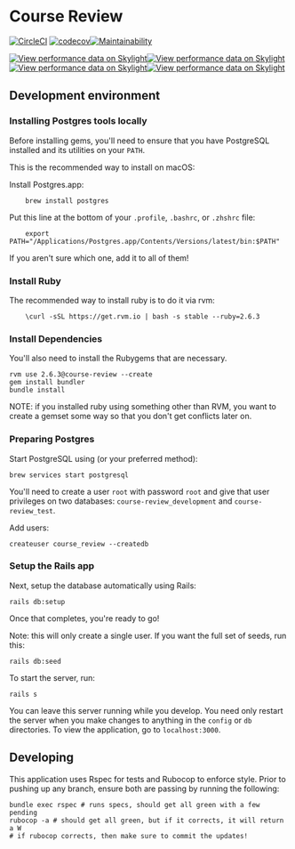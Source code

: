 # Course Review

[![CircleCI](https://circleci.com/gh/jmkoni/course_review/tree/master.svg?style=svg)](https://circleci.com/gh/jmkoni/course_review/tree/master) [![codecov](https://codecov.io/gh/jmkoni/course_review/branch/master/graph/badge.svg)](https://codecov.io/gh/jmkoni/course_review)[![Maintainability](https://api.codeclimate.com/v1/badges/9934c56b219099882c0f/maintainability)](https://codeclimate.com/github/jmkoni/course_review/maintainability)

[![View performance data on Skylight](https://badges.skylight.io/problem/tGkxmMrCXpOV.svg)](https://oss.skylight.io/app/applications/tGkxmMrCXpOV)[![View performance data on Skylight](https://badges.skylight.io/typical/tGkxmMrCXpOV.svg)](https://oss.skylight.io/app/applications/tGkxmMrCXpOV)[![View performance data on Skylight](https://badges.skylight.io/rpm/tGkxmMrCXpOV.svg)](https://oss.skylight.io/app/applications/tGkxmMrCXpOV)[![View performance data on Skylight](https://badges.skylight.io/status/tGkxmMrCXpOV.svg)](https://oss.skylight.io/app/applications/tGkxmMrCXpOV)

## Development environment

### Installing Postgres tools locally

Before installing gems, you'll need to ensure that you have PostgreSQL
installed and its utilities on your `PATH`.

This is the recommended way to install on macOS:

Install Postgres.app:

        brew install postgres

Put this line at the bottom of your `.profile`, `.bashrc`, or `.zhshrc` file:

        export PATH="/Applications/Postgres.app/Contents/Versions/latest/bin:$PATH"

If you aren't sure which one, add it to all of them!

### Install Ruby

The recommended way to install ruby is to do it via rvm:

        \curl -sSL https://get.rvm.io | bash -s stable --ruby=2.6.3

### Install Dependencies

You'll also need to install the Rubygems that are necessary.

    rvm use 2.6.3@course-review --create
    gem install bundler
    bundle install

NOTE: if you installed ruby using something other than RVM, you want to create a gemset some way so that you don't get conflicts later on.

### Preparing Postgres

Start PostgreSQL using (or your preferred method):

    brew services start postgresql

You'll need to create a user `root` with password `root` and give that user
privileges on two databases: `course-review_development` and `course-review_test`.

Add users:

    createuser course_review --createdb

### Setup the Rails app

Next, setup the database automatically using Rails:

    rails db:setup

Once that completes, you're ready to go!

Note: this will only create a single user. If you want the full set of seeds, run this:

    rails db:seed

To start the server, run:

    rails s

You can leave this server running while you develop. You need only restart the
server when you make changes to anything in the `config` or `db` directories. To view the application, go to `localhost:3000`.

## Developing

This application uses Rspec for tests and Rubocop to enforce style. Prior to pushing up any branch, ensure both are passing by running the following:

    bundle exec rspec # runs specs, should get all green with a few pending
    rubocop -a # should get all green, but if it corrects, it will return a W
    # if rubocop corrects, then make sure to commit the updates!

